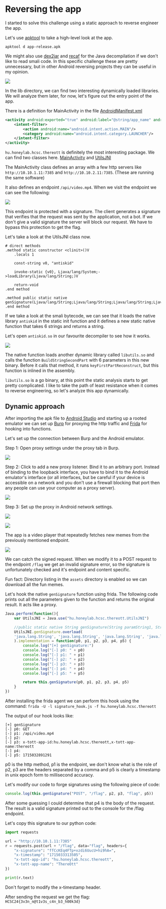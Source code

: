 # Reversing the app

I started to solve this challenge using a static approach to reverse engineer the app.

Let's use [apktool](https://apktool.org/) to take a high-level look at the app.

`apktool d app-release.apk`

We might also use [dex2jar](https://github.com/pxb1988/dex2jar) and [recaf](https://github.com/Col-E/Recaf) for the Java decompilation if we don't like to read smali code. In this specific challenge these are pretty unnecessary, but in other Android reversing projects they can be useful in my opinion.

![](screenshots/libs.png)

In the lib directory, we can find two interesting dynamically loaded libraries. We will analyze them later, for now, let's figure out the entry point of the app.

There is a definition for MainActivity in the file [AndroidManifest.xml](workdir/app-release/AndroidManifest.xml)
```xml
<activity android:exported="true" android:label="@string/app_name" android:name="hu.honeylab.hcsc.thereott.MainActivity" android:theme="@style/Theme.ThereOTT">
    <intent-filter>
        <action android:name="android.intent.action.MAIN"/>
        <category android:name="android.intent.category.LAUNCHER"/>
    </intent-filter>
</activity>
```

`hu.honeylab.hcsc.thereott` is definitely the most interesting package. We can find two classes here. [MainActivity](workdir/app-release/smali/hu/honeylab/hcsc/thereott/MainActivity.smali) and [UtilsJNI](workdir/app-release/smali/hu/honeylab/hcsc/thereott/UtilsJNI.smali)

The MainActivity class defines an array with a few http servers like `http://10.10.1.11:7385` and `http://10.10.2.11:7385`. (These are running the same software)

It also defines an endpoint `/api/video.mp4`. When we visit the endpoint we can see the following:

![](screenshots/endpoint.png)

This endpoint is protected with a signature. The client generates a signature that verifies that the request was sent by the application, not a bot. If we don't give a valid signature the server will block our request. We have to bypass this protection to get the flag.

Let's take a look at the UtilsJNI class now.

```smali
# direct methods
.method static constructor <clinit>()V
    .locals 1

    const-string v0, "antiskid"

    invoke-static {v0}, Ljava/lang/System;->loadLibrary(Ljava/lang/String;)V

    return-void
.end method

.method public static native genSignature(Ljava/lang/String;Ljava/lang/String;Ljava/lang/String;Ljava/lang/String;Ljava/lang/String;Ljava/lang/String;)Ljava/lang/String;
.end method
```

If we take a look at the smali bytecode, we can see that it loads the native library `antiskid` in the static init function and it defines a new static native function that takes 6 strings and returns a string.

Let's open `antiskid.so` in our favourite decompiler to see how it works.

![](screenshots/antiskid_so.png)

The native function loads another dynamic library called `libutils.so` and calls the function `BuildStringSecondPart` with 6 parameters in this new binary. Before it calls that method, it runs `keyFirstPartReconstruct`, but this function is inlined in the assembly.

`libutils.so` is a go binary, at this point the static analysis starts to get pretty complicated. I like to take the path of least resistance when it comes to reverse engineering, so let's analyze this app dynamically.

## Dynamic approach

After importing the apk file to [Android Studio](https://developer.android.com/studio) and starting up a rooted emulator we can set up [Burp](https://portswigger.net/burp/documentation/desktop/tools/proxy) for proxying the http traffic and [Frida](https://frida.re/docs/android/) for hooking into functions.

Let's set up the connection between Burp and the Android emulator.

Step 1: Open proxy settings under the proxy tab in Burp.

![](screenshots/proxy_settings.png)

Step 2: Click to add a new proxy listener. Bind it to an arbitrary port. Instead of binding to the loopback interface, you have to bind it to the Android emulator's interface (or all interfaces, but be careful if your device is accessible on a network and you don't use a firewall blocking that port then any people can use your computer as a proxy server).

![](screenshots/add_listener.png)

Step 3: Set up the proxy in Android network settings.

![](screenshots/android_proxy.png)

![](screenshots/app.png)

The app is a video player that repeatedly fetches new memes from the previously mentioned endpoint.

![](screenshots/signed_req.png)

We can catch the signed request. When we modify it to a POST request to the endpoint `/flag` we get an invalid signature error, so the signature is unfortunately checked and it's endpoint and content specific.

Fun fact: Directory listing in the `assets` directory is enabled so we can download all the fun memes.

Let's hook the native `genSignature` function using frida. The following code prints out all the parameters given to the function and returns the original result. It acts like a proxy. 

```javascript
Java.perform(function(){
    var UtilsJNI = Java.use("hu.honeylab.hcsc.thereott.UtilsJNI")

    //public static native String genSignature(String paramString1, String paramString2, String paramString3, String paramString4, String paramString5, String paramString6)
    UtilsJNI.genSignature.overload(
    'java.lang.String', 'java.lang.String', 'java.lang.String', 'java.lang.String', 'java.lang.String', 'java.lang.String'
    ).implementation = function(p0, p1, p2, p3, p4, p5) {
        console.log("[+] genSignature:")
        console.log("[-] p0: " + p0)
        console.log("[-] p1: " + p1)
        console.log("[-] p2: " + p2)
        console.log("[-] p3: " + p3)
        console.log("[-] p4: " + p4)
        console.log("[-] p5: " + p5)

        return this.genSignature(p0, p1, p2, p3, p4, p5)
    }
})
```

After installing the frida agent we can perform this hook using the command: `frida -U -l signature_hook.js -f hu.honeylab.hcsc.thereott`

The output of our hook looks like:
```
[+] genSignature
[-] p0: GET
[-] p1: /api/video.mp4
[-] p2: 
[-] p3: x-tott-app-id:hu.honeylab.hcsc.thereott,x-tott-app-name:thereott
[-] p4: 
[-] p5: 1715032891291
```

p0 is the http method, p1 is the endpoint, we don't know what is the role of p2, p3 are the headers separated by a comma and p5 is clearly a timestamp in unix epoch form to millisecond accuracy.

Let's modify our code to forge signatures using the following piece of code:

```javascript
console.log(this.genSignature("POST", "/flag", p2, p3, "flag", p5))
```

After some guessing I could determine that p4 is the body of the request. The result is a valid signature printed out to the console for the /flag endpoint.

Let's copy this signature to our python code:
```python
import requests

url = "http://10.10.1.11:7385"
r = requests.post(url + "/flag", data="flag", headers={
    "x-signature": "ffCcKEq4FTp+xzdi6UucU+hi9hA=",
    "x-timestamp": "1715033313505",
    "x-tott-app-id": "hu.honeylab.hcsc.thereott",
    "x-tott-app-name": "ThereOtt"
})

print(r.text)
```

Don't forget to modify the x-timestamp header.

After sending the request we get the flag: `HCSC24{3v3n_n@t1v3s_c4n_b3_h00k3d}`